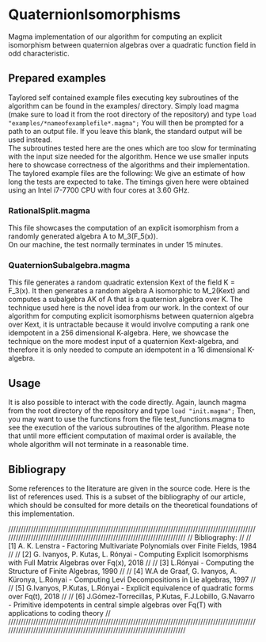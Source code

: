 # QuaternionIsomorphisms
Magma implementation of our algorithm for computing an explicit isomorphism between quaternion algebras over a quadratic function field in odd characteristic.

## Prepared examples
Taylored self contained example files executing key subroutines of the algorithm can be found in the examples/ directory. Simply load magma (make sure to load it from the root directory of the repository) and type ```load "examples/*nameofexamplefile*.magma";```  You will then be prompted for a path to an output file. If you leave this blank, the standard output will be used instead.  
The subroutines tested here are the ones which are too slow for terminating with the input size needed for the algorithm. Hence we use smaller inputs here to showcase correctness of the algorithms and their implementation.  
The taylored example files are the following:
We give an estimate of how long the tests are expected to take. The timings given here were obtained using an Intel i7-7700 CPU with four cores at 3.60 GHz.

### RationalSplit.magma
This file showcases the computation of an explicit isomorphism from a randomly generated algebra A to M_3(F_5(x)).  
On our machine, the test normally terminates in under 15 minutes.

### QuaternionSubalgebra.magma
This file generates a random quadratic extension Kext of the field K = F_3(x). It then generates a random algebra A isomorphic to M_2(Kext) and computes a subalgebra AK of A that is a quaternion algebra over K.
The technique used here is the novel idea from our work. In the context of our algorithm for computing explicit isomorphisms between quaternion algebra over Kext, it is untractable because it would involve computing a rank one idempotent in a 256 dimensional K-algebra. Here, we showcase the technique on the more modest input of a quaternion Kext-algebra, and therefore it is only needed to compute an idempotent in a 16 dimensional K-algebra.

## Usage
It is also possible to interact with the code directly. Again, launch magma from the root directory of the repository and type ```load "init.magma";```
Then, you may want to use the functions from the file test_functions.magma to see the execution of the various subroutines of the algorithm.
Please note that until more efficient computation of maximal order is available, the whole algorithm will not terminate in a reasonable time.

## Bibliograpy
Some references to the literature are given in the source code. Here is the list of references used. This is a subset of the bibliography of our article, which should be consulted for more details on the theoretical foundations of this implementation.


//////////////////////////////////////////////////////////////////////////////////////////////////////////////////////////////////////////////////////////////////////////
//								Bibliography:												//
//	[1] A. K. Lenstra - Factoring Multivariate Polynomials over Finite Fields, 1984											//
//	[2] G. Ivanyos, P. Kutas, L. Rónyai - Computing Explicit Isomorphisms with Full Matrix Algebras over Fq(x), 2018						//
//	[3] L.Rónyai - 	Computing the Structure of Finite Algebras, 1990												//
//	[4] W.A de Graaf, G. Ivanyos, A. Küronya, L.Rónyai - Computing Levi Decompositions in Lie algebras, 1997							//
//	[5] G.Ivanyos, P.Kutas, L.Rónyai - Explicit equivalence of quadratic forms over Fq(t), 2018									//
//	[6] J.Gómez-Torrecillas, P.Kutas, F.J.Lobillo, G.Navarro - Primitive idempotents in central simple algebras over Fq(T) with applications to coding theory	//
//////////////////////////////////////////////////////////////////////////////////////////////////////////////////////////////////////////////////////////////////////////
